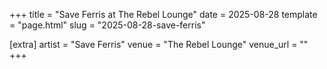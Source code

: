 +++
title = "Save Ferris at The Rebel Lounge"
date = 2025-08-28
template = "page.html"
slug = "2025-08-28-save-ferris"

[extra]
artist = "Save Ferris"
venue = "The Rebel Lounge"
venue_url = ""
+++
